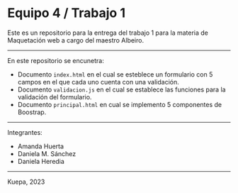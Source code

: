# Equipo 4 / Trabajo 1

Este es un repositorio para la entrega del trabajo 1 para la materia de Maquetación web a cargo del maestro Albeiro.

---
En este repositorio se encunetra:
- Documento `index.html` en el cual se esteblece un formulario con 5 campos en el que cada uno cuenta con una validación.
- Documento `validacion.js` en el cual se establece las funciones para la validación del formulario.
- Documento `principal.html` en cual se implemento 5 componentes de Boostrap.
---
Integrantes:
- Amanda Huerta
- Daniela M. Sánchez
- Daniela Heredia
---
Kuepa, 2023
